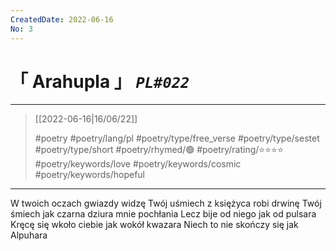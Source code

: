 ```yaml
---
CreatedDate: 2022-06-16
No: 3
---
```

# &#12300; Arahupla &#12301; *`PL#022`*

---

> [[2022-06-16|16/06/22]]
> 
> #poetry 
> #poetry/lang/pl 
> #poetry/type/free_verse #poetry/type/sestet #poetry/type/short 
> #poetry/rhymed/🟢 
> #poetry/rating/⭐⭐⭐⭐ 
> #poetry/keywords/love #poetry/keywords/cosmic #poetry/keywords/hopeful 

---

W twoich oczach gwiazdy widzę
Twój uśmiech z księżyca robi drwinę
Twój śmiech jak czarna dziura mnie pochłania
Lecz bije od niego jak od pulsara
Kręcę się wkoło ciebie jak wokół kwazara
Niech to nie skończy się jak Alpuhara